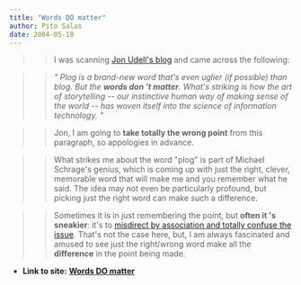 ```yaml
---
title: "Words DO matter"
author: Pito Salas
date: 2004-05-18
---
```



>>

>> I was scanning [Jon Udell's
blog](<http://weblog.infoworld.com/udell/2004/05/17.html>) and came across the
following:

>>

>> _" Plog is a brand-new word that's even uglier (if possible) than blog. But
the **words don 't matter**. What's striking is how the art of storytelling --
our instinctive human way of making sense of the world -- has woven itself
into the science of information technology. "_

>>

>> Jon, I am going to **take totally the wrong point** from this paragraph, so
appologies in advance.

>>

>> What strikes me about the word "plog" is part of Michael Schrage's genius,
which is coming up with just the right, clever, memorable word that will make
me and you remember what he said. The idea may not even be particularly
profound, but picking just the right word can make such a difference.

>>

>> Sometimes it is in just remembering the point, but **often it 's
sneakier**: it's to [misdirect by association and totally confuse the
issue](</weblogs/archives/000266.html>). That's not the case here, but, I am
always fascinated and amused to see just the right/wrong word make all the
**difference** in the point being made.


* **Link to site:** **[Words DO matter](None)**
